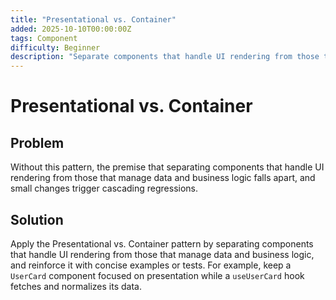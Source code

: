 ```yaml
---
title: "Presentational vs. Container"
added: 2025-10-10T00:00:00Z
tags: Component
difficulty: Beginner
description: "Separate components that handle UI rendering from those that manage data and business logic."
---
```

# Presentational vs. Container

## Problem

Without this pattern, the premise that separating components that handle UI rendering from those that manage data and business logic falls apart, and small changes trigger cascading regressions.

## Solution

Apply the Presentational vs. Container pattern by separating components that handle UI rendering from those that manage data and business logic, and reinforce it with concise examples or tests. For example, keep a `UserCard` component focused on presentation while a `useUserCard` hook fetches and normalizes its data.
